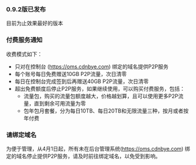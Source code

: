 
### 0.9.2版已发布
目前为止效果最好的版本

### 付费服务通知

收费模式如下：
- 只对在控制台 (https://oms.cdnbye.com) 绑定的域名提供P2P服务
- 每个账号每日免费赠送10GB P2P流量，次日清零
- 每日在控制台完成签到后再赠送40GB P2P流量，次日清零
- 超出免费额度后停止P2P服务，如果继续使用，可以购买付费服务，包括：
    - 流量包，购买的流量包额度越大，价格越划算，且可以使用更多P2P流量，直到剩余可用流量为零
    - 包年包月套餐，分为每日10TB、每日20TB和无限流量三种，按月或者按年付费

### 请绑定域名

为便于管理，从4月1日起，所有未在后台管理系统(https://oms.cdnbye.com) 绑定的域名停止提供P2P服务，请及时前往绑定域名，以免受到影响。
